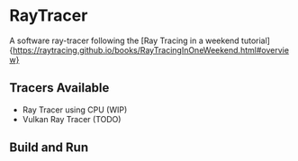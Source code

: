 # RayTracer

A software ray-tracer following the [Ray Tracing in a weekend tutorial]{https://raytracing.github.io/books/RayTracingInOneWeekend.html#overview}

##  Tracers Available

* Ray Tracer using CPU (WIP)
* Vulkan Ray Tracer (TODO)

## Build and Run
